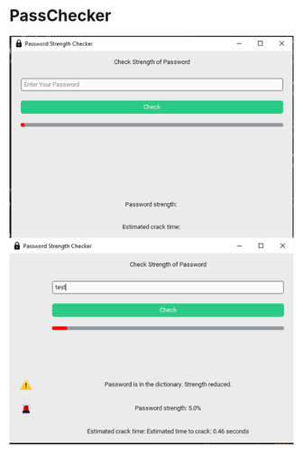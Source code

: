 #  PassChecker
![alt text](https://github.com/prashik287/PassChecker/blob/main/passcheck/images/Screenshot/1.png)
![alt text](https://github.com/prashik287/PassChecker/blob/main/passcheck/images/Screenshot/2.png)
